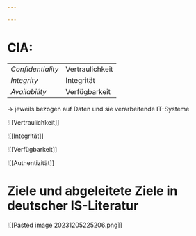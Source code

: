 ```yaml
---

---
```

# CIA:

| | |
|---|----|
|*Confidentiality* | Vertraulichkeit |
|*Integrity*|Integrität|
|*Availability*|Verfügbarkeit|

-> jeweils bezogen auf Daten und sie verarbeitende IT-Systeme

![[Vertraulichkeit]]


![[Integrität]]

![[Verfügbarkeit]]

![[Authentizität]]


# Ziele und abgeleitete Ziele in deutscher IS-Literatur

![[Pasted image 20231205225206.png]]

